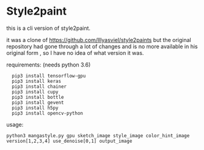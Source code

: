# Style2paint 

this is a cli version of style2paint.

it was a clone of https://github.com/lllyasviel/style2paints but the original repository had gone through a lot of changes and is no more available in his original form , so I have no idea of what version it was.

requirements: (needs python 3.6)

```
  pip3 install tensorflow-gpu
  pip3 install keras
  pip3 install chainer
  pip3 install cupy
  pip3 install bottle
  pip3 install gevent
  pip3 install h5py
  pip3 install opencv-python
```

usage:

```
python3 mangastyle.py gpu sketch_image style_image color_hint_image version[1,2,3,4] use_denoise[0,1] output_image
```
